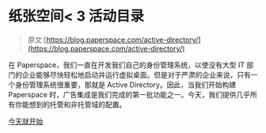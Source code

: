 # 纸张空间< 3 活动目录

> 原文:[https://blog.paperspace.com/active-directory/](https://blog.paperspace.com/active-directory/)

在 Paperspace，我们一直在开发我们自己的身份管理系统，以使没有大型 IT 部门的企业能够尽快轻松地启动并运行虚拟桌面。但是对于严肃的企业来说，只有一个身份管理系统很重要，那就是 Active Directory。因此，当我们开始构建 Paperspace 时，广告集成是我们完成的第一批功能之一。今天，我们提供几乎所有你能想到的托管和非托管域的配置。

[今天就开始](https://paperspace.com/enterprise)